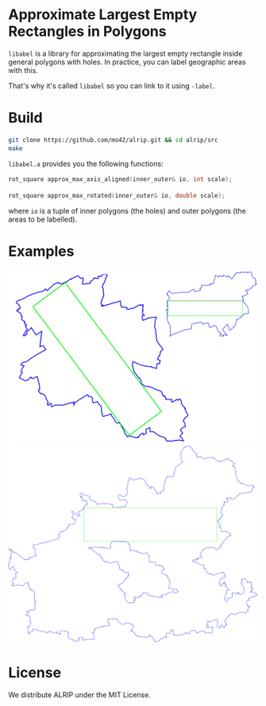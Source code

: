 # Approximate Largest Empty Rectangles in Polygons
`libabel` is a library for approximating the largest empty rectangle inside
general polygons with holes. In practice, you can label geographic areas with
this.

That's why it's called `libabel` so you can link to it using `-label`.

# Build

```sh
git clone https://github.com/mo42/alrip.git && cd alrip/src
make
```

`libabel.a` provides you the following functions:

```c
rot_square approx_max_axis_aligned(inner_outer& io, int scale);

rot_square approx_max_rotated(inner_outer& io, double scale);
```

where `io` is a tuple of inner polygons (the holes) and outer polygons (the
areas to be labelled).

# Examples

![Examples Small](example12.png "Examples Small")
![Example Large](example3.png "Example Large")

# License

We distribute ALRIP under the MIT License.
